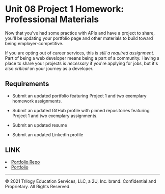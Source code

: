 # Unit 08 Project 1 Homework: Professional Materials

Now that you've had some practice with APIs and have a project to share, you'll be updating your portfolio page and other materials to build toward being employer-competitive.

If you are opting out of career services, this is _still a required assignment_. Part of being a web developer means being a part of a community. Having a place to share your projects is _necessary_ if you're applying for jobs, but it's also _critical_ on your journey as a developer.

## Requirements

* Submit an updated portfolio featuring Project 1 and two exemplary homework assignments.

* Submit an updated GitHub profile with pinned repositories featuring Project 1 and two exemplary assignments.

* Submit an updated resume

* Submit an updated LinkedIn profile

## LINK

<li><a href="https://github.com/Rfm291/Portfolio">Portfolio Repo<a></li>
<li><a href="https://rfm291.github.io/Portfolio/">Portfolio<a></li>

- - -
© 2021 Trilogy Education Services, LLC, a 2U, Inc. brand. Confidential and Proprietary. All Rights Reserved.
